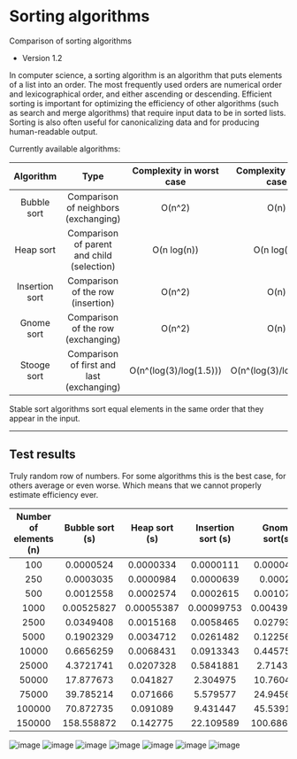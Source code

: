 # Sorting algorithms
Comparison of sorting algorithms

* Version 1.2

In computer science, a sorting algorithm is an algorithm that puts elements of a list into an order. The most frequently used orders are numerical order and lexicographical order, and either ascending or descending. Efficient sorting is important for optimizing the efficiency of other algorithms (such as search and merge algorithms) that require input data to be in sorted lists. Sorting is also often useful for canonicalizing data and for producing human-readable output.

Currently available algorithms:

|Algorithm|Type|Complexity in worst case|Complexity in best case|Stable|
|:---:|:---:|:---:|:---:|:---:|
|Bubble sort|Comparison of neighbors (exchanging)|O(n^2)|O(n)|Yes|
|Heap sort|Comparison of parent and child (selection)|O(n log(n))|O(n log(n))|No|
|Insertion sort|Comparison of the row (insertion)|O(n^2)|O(n)|Yes|
|Gnome sort|Comparison of the row (exchanging)|O(n^2)|O(n)|Yes|
|Stooge sort|Comparison of first and last (exchanging)|O(n^(log(3)/log(1.5)))|O(n^(log(3)/log(1.5)))|No|

Stable sort algorithms sort equal elements in the same order that they appear in the input.

---
## Test results
Truly random row of numbers. For some algorithms this is the best case, for others average or even worse. Which means that we cannot properly estimate efficiency ever. 

|Number of elements (n)|Bubble sort (s)|Heap sort (s)|Insertion sort (s)|Gnome sort(s)|Stooge sort (s)|
|:---:|:---:|:---:|:---:|:---:|:---:|
|100|0.0000524|0.0000334|0.0000111|0.0000428|0.003011|
|250|0.0003035|0.0000984|0.0000639|0.00028|0.0339093|
|500|0.0012558| 0.0002574|0.0002615|0.0010717|0.2829266|
|1000|0.00525827|0.00055387|0.00099753|0.00439733|0.77392995|
|2500|0.0349408|0.0015168|0.0058465|0.0279343|20.4435662|
|5000|0.1902329|0.0034712|0.0261482|0.1225653|74.296109|
|10000|0.6656259|0.0068431|0.0913343|0.4457501|359.23095|
|25000|4.3721741|0.0207328|0.5841881|2.714359|?6000|
|50000|17.877673|0.041827|2.304975|10.760434|?36000|
|75000|39.785214|0.071666|5.579577|24.945645|?100000|
|100000|70.872735|0.091089|9.431447|45.539161|?225000|
|150000|158.558872|0.142775|22.109589|100.686872|?700000|

![image](https://user-images.githubusercontent.com/50341618/173852649-9612c689-9c86-4904-bd17-c74e84d4ccfa.png)
![image](https://user-images.githubusercontent.com/50341618/173852855-34f4be54-c915-42b0-b2e3-7e24c2a4fc26.png)
![image](https://user-images.githubusercontent.com/50341618/173852982-9d5498f7-6057-4eab-a0f7-6e0dad503154.png)
![image](https://user-images.githubusercontent.com/50341618/173853134-3a2f040d-10d8-49f2-ac1c-f959295f37b6.png)
![image](https://user-images.githubusercontent.com/50341618/173853232-584bc4f5-373a-4906-88e0-ad3768ea39f6.png)
![image](https://user-images.githubusercontent.com/50341618/173854077-55fabc75-fb82-4438-a716-4bbd1f8f7245.png)
![image](https://user-images.githubusercontent.com/50341618/173854189-e35b06b0-42aa-4d3f-8a0d-ae7c75b40ecc.png)
